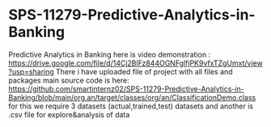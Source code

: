 # SPS-11279-Predictive-Analytics-in-Banking
Predictive Analytics in Banking
here is video demonstration : https://drive.google.com/file/d/14Cj2BlFz844OGNFglfjPK9vfxTZgUmxt/view?usp=sharing
There i have uploaded file of project with all files and packages
main source code is here: https://github.com/smartinternz02/SPS-11279-Predictive-Analytics-in-Banking/blob/main/org.an/target/classes/org/an/ClassificationDemo.class
for this we require 3 datasets (actual,trained,test) datasets and another is .csv file for explore&analysis of data

